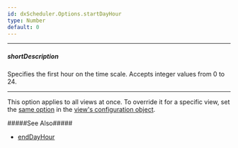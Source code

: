 ```yaml
---
id: dxScheduler.Options.startDayHour
type: Number
default: 0
---
```

---
##### shortDescription
Specifies the first hour on the time scale. Accepts integer values from 0 to 24.

---
This option applies to all views at once. To override it for a specific view, set the [same option](/api-reference/10%20UI%20Widgets/dxScheduler/1%20Configuration/views/startDayHour.md '/Documentation/ApiReference/UI_Widgets/dxScheduler/Configuration/views/#startDayHour') in the [view's configuration object](/api-reference/10%20UI%20Widgets/dxScheduler/1%20Configuration/views '/Documentation/ApiReference/UI_Widgets/dxScheduler/Configuration/views/').

#####See Also#####
- [endDayHour](/Documentation/ApiReference/UI_Widgets/dxScheduler/Configuration/#endDayHour)
